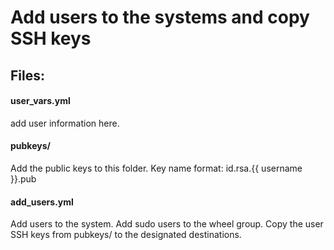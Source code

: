 # Add users to the systems and copy SSH keys

## Files:

#### user_vars.yml

add user information here.

#### pubkeys/

Add the public keys to this folder. Key name format:
id.rsa.{{ username }}.pub

#### add_users.yml

Add users to the system.
Add sudo users to the wheel group.
Copy the user SSH keys from pubkeys/ to the designated destinations.
